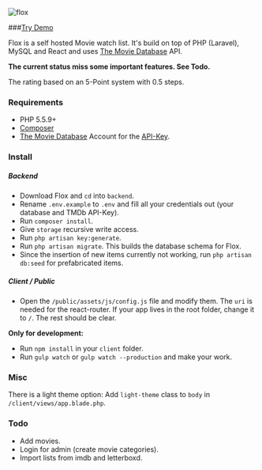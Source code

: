 ![flox](http://80.240.132.120/flox/public/assets/img/logo-big.png)

###[Try Demo](http://80.240.132.120/flox/public/)

Flox is a self hosted Movie watch list. It's build on top of PHP (Laravel), MySQL and React and uses [The Movie Database](https://www.themoviedb.org/) API.

**The current status miss some important features. See Todo.**

The rating based on an 5-Point system with 0.5 steps.

### Requirements

* PHP 5.5.9+
* [Composer](https://getcomposer.org/)
* [The Movie Database](https://www.themoviedb.org/) Account for the [API-Key](https://www.themoviedb.org/faq/api).

### Install

##### Backend

* Download Flox and `cd` into `backend`.
* Rename `.env.example` to `.env` and fill all your credentials out (your database and TMDb API-Key).
* Run `composer install`.
* Give `storage` recursive write access.
* Run `php artisan key:generate`.
* Run `php artisan migrate`. This builds the database schema for Flox.
* Since the insertion of new items currently not working, run `php artisan db:seed` for prefabricated items.

##### Client / Public

* Open the `/public/assets/js/config.js` file and modify them. The `uri` is needed for the react-router. If your app lives in the root folder, change it to `/`. The rest should be clear.

**Only for development:**
* Run `npm install` in your `client` folder.
* Run `gulp watch` or `gulp watch --production` and make your work.

### Misc

There is a light theme option: Add `light-theme` class to `body` in `/client/views/app.blade.php`.

### Todo

* Add movies.
* Login for admin (create movie categories).
* Import lists from imdb and letterboxd.
